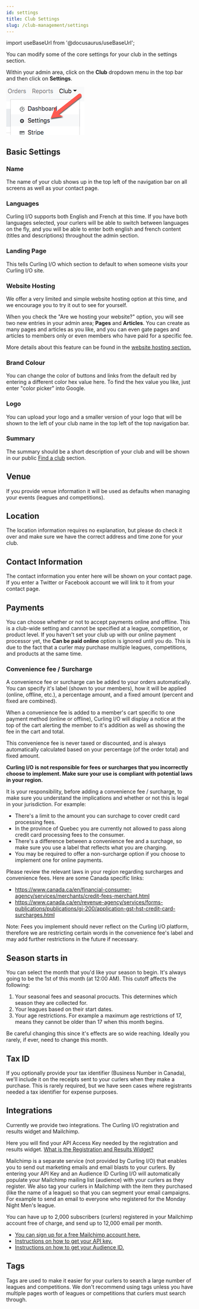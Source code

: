 ```yaml
---
id: settings
title: Club Settings
slug: /club-management/settings
---
```

import useBaseUrl from '@docusaurus/useBaseUrl';

You can modify some of the core settings for your club in the settings section.

Within your admin area, click on the **Club** dropdown menu in the top bar and then click on **Settings**.

![Settings Navigation](/img/docs/club-management/settings/navigation.png)


## Basic Settings

### Name

The name of your club shows up in the top left of the navigation bar on all screens as well as your contact page.

### Languages

Curling I/O supports both English and French at this time.
If you have both languages selected, your curlers will be able to switch between languages on the fly, and you will be able to enter both english and french content (titles and descriptions) throughout the admin section.

### Landing Page

This tells Curling I/O which section to default to when someone visits your Curling I/O site.

### Website Hosting

We offer a very limited and simple website hosting option at this time, and we encourage you to try it out to see for yourself.

When you check the "Are we hosting your website?" option, you will see two new entries in your admin area; **Pages** and **Articles**.
You can create as many pages and articles as you like, and you can even gate pages and articles to members only or even members who have paid for a specific fee.

More details about this feature can be found in the [website hosting section.](/docs/club-management/website-hosting)

### Brand Colour

You can change the color of buttons and links from the default red by entering a different color hex value here.
To find the hex value you like, just enter "color picker" into Google.

### Logo

You can upload your logo and a smaller version of your logo that will be shown to the left of your club name in the top left of the top navigation bar.

### Summary

The summary should be a short description of your club and will be shown in our public [Find a club](https://clubs.curling.io) section.


## Venue

If you provide venue information it will be used as defaults when managing your events (leagues and competitions).


## Location

The location information requires no explanation, but please do check it over and make sure we have the correct address and time zone for your club.


## Contact Information

The contact information you enter here will be shown on your contact page.
If you enter a Twitter or Facebook account we will link to it from your contact page.


## Payments

You can choose whether or not to accept payments online and offline.
This is a club-wide setting and cannot be specified at a league, competition, or product level.
If you haven't set your club up with our online payment processor yet, the **Can be paid online** option is ignored until you do.
This is due to the fact that a curler may purchase multiple leagues, competitions, and products at the same time.

### Convenience fee / Surcharge

A convenience fee or surcharge can be added to your orders automatically.
You can specify it's label (shown to your members), how it will be applied (online, offline, etc.), a percentage amount, and a fixed amount (percent and fixed are combined).

When a convenience fee is added to a member's cart specific to one payment method (online or offline), Curling I/O will display a notice at the top of the cart alerting the member to it's addition as well as showing the fee in the cart and total.

This convenience fee is never taxed or discounted, and is always automatically calculated based on your percentage (of the order total) and fixed amount.

**Curling I/O is not responsible for fees or surcharges that you incorrectly choose to implement. Make sure your use is compliant with potential laws in your region.**

It is your responsibility, before adding a convenience fee / surcharge, to make sure you understand the implications and whether or not this is legal in your jurisdiction. For example:
- There's a limit to the amount you can surchage to cover credit card processing fees.
- In the province of Quebec you are currently not allowed to pass along credit card processing fees to the consumer.
- There's a difference between a convenience fee and a surchage, so make sure you use a label that reflects what you are charging.
- You may be required to offer a non-surcharge option if you choose to implement one for online payments.

Please review the relevant laws in your region regarding surcharges and convenience fees. Here are some Canada specific links:
- https://www.canada.ca/en/financial-consumer-agency/services/merchants/credit-fees-merchant.html
- https://www.canada.ca/en/revenue-agency/services/forms-publications/publications/gi-200/application-gst-hst-credit-card-surcharges.html

Note: Fees you implement should never reflect on the Curling I/O platform, therefore we are restricting certain words in the convenience fee's label and may add further restrictions in the future if necessary.

## Season starts in

You can select the month that you'd like your season to begin. It's always going to be the 1st of this month (at 12:00 AM). This cutoff affects the following:

1. Your seasonal fees and seasonal procucts. This determines which season they are collected for.
2. Your leagues based on their start dates.
3. Your age restrictions. For example a maximum age restrictions of 17, means they cannot be older than 17 when this month begins.

Be careful changing this since it's effects are so wide reaching. Ideally you rarely, if ever, need to change this month.

## Tax ID
If you optionally provide your tax identifier (Business Number in Canada), we'll include it on the receipts sent to your curlers when they make a purchase.
This is rarely required, but we have seen cases where registrants needed a tax identifier for expense purposes.

## Integrations

Currently we provide two integrations. The Curling I/O registration and results widget and Mailchimp.

Here you will find your API Access Key needed by the registration and results widget. [What is the Registration and Results Widget?](/docs/club-management/registration-widget)

Mailchimp is a separate service (not provided by Curling I/O) that enables you to send out marketing emails and email blasts to your curlers.
By entering your API Key and an Audience ID Curling I/O will automatically populate your Mailchimp mailing list (audience) with your curlers as they register.
We also tag your curlers in Mailchimp with the item they purchased (like the name of a league) so that you can segment your email campaigns.
For example to send an email to everyone who registered for the Monday Night Men's league.

You can have up to 2,000 subscribers (curlers) registered in your Mailchimp account free of charge, and send up to 12,000 email per month.

- [You can sign up for a free Mailchimp account here.](http://eepurl.com/dJ_Wys)
- [Instructions on how to get your API key.](https://mailchimp.com/help/about-api-keys/)
- [Instructions on how to get your Audience ID.](https://mailchimp.com/help/find-audience-id/)


## Tags

Tags are used to make it easier for your curlers to search a large number of leagues and competitions.
We don't recommend using tags unless you have multiple pages worth of leagues or competitions that curlers must search through.

